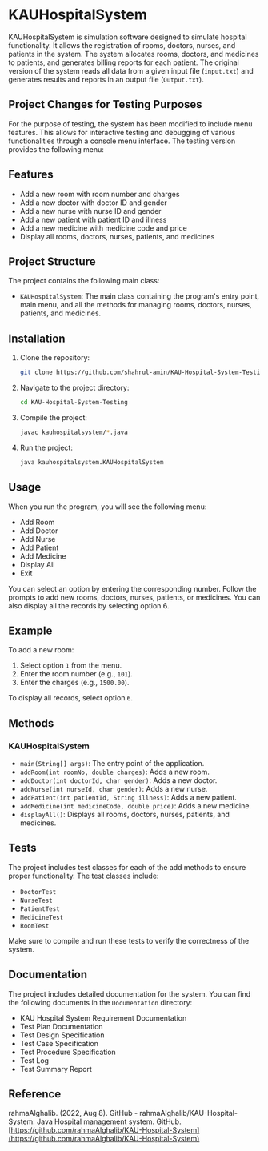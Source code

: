 # KAUHospitalSystem

KAUHospitalSystem is simulation software designed to simulate hospital functionality. It allows the registration of rooms, doctors, nurses, and patients in the system. The system allocates rooms, doctors, and medicines to patients, and generates billing reports for each patient. The original version of the system reads all data from a given input file (`input.txt`) and generates results and reports in an output file (`Output.txt`).

## Project Changes for Testing Purposes

For the purpose of testing, the system has been modified to include menu features. This allows for interactive testing and debugging of various functionalities through a console menu interface. The testing version provides the following menu:

## Features

- Add a new room with room number and charges
- Add a new doctor with doctor ID and gender
- Add a new nurse with nurse ID and gender
- Add a new patient with patient ID and illness
- Add a new medicine with medicine code and price
- Display all rooms, doctors, nurses, patients, and medicines

## Project Structure

The project contains the following main class:

- `KAUHospitalSystem`: The main class containing the program's entry point, main menu, and all the methods for managing rooms, doctors, nurses, patients, and medicines.

## Installation

1. Clone the repository:
    ```bash
    git clone https://github.com/shahrul-amin/KAU-Hospital-System-Testing.git
    ```

2. Navigate to the project directory:
    ```bash
    cd KAU-Hospital-System-Testing
    ```

3. Compile the project:
    ```bash
    javac kauhospitalsystem/*.java
    ```

4. Run the project:
    ```bash
    java kauhospitalsystem.KAUHospitalSystem
    ```

## Usage

When you run the program, you will see the following menu:
- Add Room
- Add Doctor
- Add Nurse
- Add Patient
- Add Medicine
- Display All
- Exit

You can select an option by entering the corresponding number. Follow the prompts to add new rooms, doctors, nurses, patients, or medicines. You can also display all the records by selecting option 6.

## Example

To add a new room:

1. Select option `1` from the menu.
2. Enter the room number (e.g., `101`).
3. Enter the charges (e.g., `1500.00`).

To display all records, select option `6`.

## Methods

### KAUHospitalSystem

- `main(String[] args)`: The entry point of the application.
- `addRoom(int roomNo, double charges)`: Adds a new room.
- `addDoctor(int doctorId, char gender)`: Adds a new doctor.
- `addNurse(int nurseId, char gender)`: Adds a new nurse.
- `addPatient(int patientId, String illness)`: Adds a new patient.
- `addMedicine(int medicineCode, double price)`: Adds a new medicine.
- `displayAll()`: Displays all rooms, doctors, nurses, patients, and medicines.

## Tests

The project includes test classes for each of the add methods to ensure proper functionality. The test classes include:

- `DoctorTest`
- `NurseTest`
- `PatientTest`
- `MedicineTest`
- `RoomTest`

Make sure to compile and run these tests to verify the correctness of the system.

## Documentation

The project includes detailed documentation for the system. You can find the following documents in the `Documentation` directory:

- KAU Hospital System Requirement Documentation
- Test Plan Documentation
- Test Design Specification
- Test Case Specification
- Test Procedure Specification
- Test Log
- Test Summary Report

## Reference

rahmaAlghalib. (2022, Aug 8). GitHub - rahmaAlghalib/KAU-Hospital-System: Java Hospital management system. GitHub. [https://github.com/rahmaAlghalib/KAU-Hospital-System](https://github.com/rahmaAlghalib/KAU-Hospital-System)

